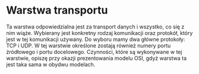 # Warstwa transportu
Ta warstwa odpowiedzialna jest za transport danych i wszystko, co się z nim wiąże. Wybierany
jest konkretny rodzaj komunikacji oraz protokół, który jest w tej komunikacji używany. Do wyboru
mamy dwa główne protokoły: TCP i UDP. W tej warstwie określone zostają również numery
portu źródłowego i portu docelowego. Czynności, które są wykonywane w tej warstwie, opiszę przy
okazji prezentowania modelu OSI, gdyż warstwa ta jest taka sama w obydwu modelach.